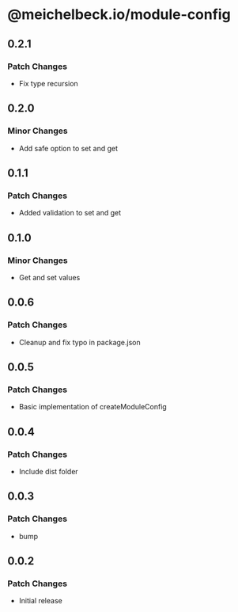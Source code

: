 # @meichelbeck.io/module-config

## 0.2.1

### Patch Changes

- Fix type recursion

## 0.2.0

### Minor Changes

- Add safe option to set and get

## 0.1.1

### Patch Changes

- Added validation to set and get

## 0.1.0

### Minor Changes

- Get and set values

## 0.0.6

### Patch Changes

- Cleanup and fix typo in package.json

## 0.0.5

### Patch Changes

- Basic implementation of createModuleConfig

## 0.0.4

### Patch Changes

- Include dist folder

## 0.0.3

### Patch Changes

- bump

## 0.0.2

### Patch Changes

- Initial release
